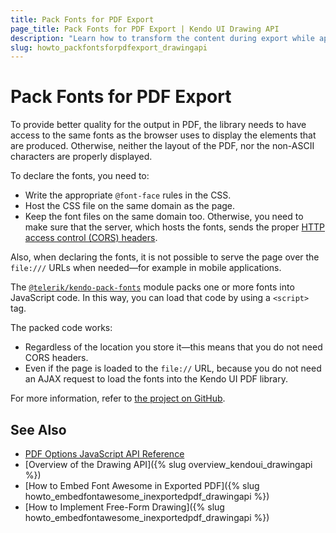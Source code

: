 ```yaml
---
title: Pack Fonts for PDF Export
page_title: Pack Fonts for PDF Export | Kendo UI Drawing API
description: "Learn how to transform the content during export while applying the Kendo UI Drawing API."
slug: howto_packfontsforpdfexport_drawingapi
---
```


# Pack Fonts for PDF Export

To provide better quality for the output in PDF, the library needs to have access to the same fonts as the browser uses to display the elements that are produced. Otherwise, neither the layout of the PDF, nor the non-ASCII characters are properly displayed.

To declare the fonts, you need to:   
- Write the appropriate `@font-face` rules in the CSS.
- Host the CSS file on the same domain as the page.
- Keep the font files on the same domain too. Otherwise, you need to make sure that the server, which hosts the fonts, sends the proper [HTTP access control (CORS) headers](https://developer.mozilla.org/en-US/docs/Web/HTTP/Access_control_CORS).

Also, when declaring the fonts, it is not possible to serve the page over the `file:///` URLs when needed&mdash;for example in mobile applications.

Thе [`@telerik/kendo-pack-fonts`](https://www.npmjs.com/package/@telerik/kendo-pack-fonts) module packs one or more fonts into JavaScript code. In this way, you can load that code by using a `<script>` tag.

The packed code works:  
* Regardless of the location you store it&mdash;this means that you do not need CORS headers.   
* Even if the page is loaded to the `file://` URL, because you do not need an AJAX request to load the fonts into the Kendo UI PDF library.   

For more information, refer to [the project on GitHub](https://github.com/telerik/kendo-pack-fonts).

## See Also

* [PDF Options JavaScript API Reference](/api/javascript/drawing/pdfoptions)
* [Overview of the Drawing API]({% slug overview_kendoui_drawingapi %})
* [How to Embed Font Awesome in Exported PDF]({% slug howto_embedfontawesome_inexportedpdf_drawingapi %})
* [How to Implement Free-Form Drawing]({% slug howto_embedfontawesome_inexportedpdf_drawingapi %})
